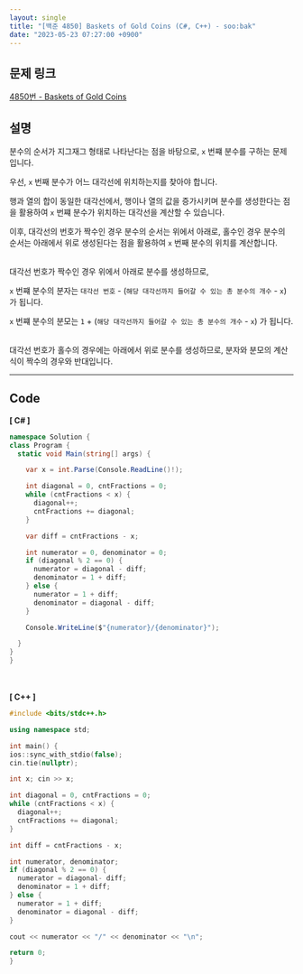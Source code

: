 ```yaml
---
layout: single
title: "[백준 4850] Baskets of Gold Coins (C#, C++) - soo:bak"
date: "2023-05-23 07:27:00 +0900"
---
```


## 문제 링크
  [4850번 - Baskets of Gold Coins](https://www.acmicpc.net/problem/4850)

## 설명
분수의 순서가 지그재그 형태로 나타난다는 점을 바탕으로, `x` 번쨰 분수를 구하는 문제입니다. <br>

우선, `x` 번째 분수가 어느 대각선에 위치하는지를 찾아야 합니다. <br>

행과 열의 합이 동일한 대각선에서, 행이나 열의 값을 증가시키며 분수를 생성한다는 점을 활용하여 `x` 번쨰 분수가 위치하는 대각선을 계산할 수 있습니다. <br>

이후, 대각선의 번호가 짝수인 경우 분수의 순서는 위에서 아래로, 홀수인 경우 분수의 순서는 아래에서 위로 생성된다는 점을 활용하여 `x` 번째 분수의 위치를 계산합니다. <br>

<br>
대각선 번호가 짝수인 경우 위에서 아래로 분수를 생성하므로,<br>

`x` 번쨰 분수의 분자는 `대각선 번호` - (`해당 대각선까지 들어갈 수 있는 총 분수의 개수` - `x`) 가 됩니다. <br>

`x` 번쨰 분수의 분모는 `1` + (`해당 대각선까지 들어갈 수 있는 총 분수의 개수` - `x`) 가 됩니다. <br>

<br>
대각선 번호가 홀수의 경우에는 아래에서 위로 분수를 생성하므로, 분자와 분모의 계산식이 짝수의 경우와 반대입니다. <br>

- - -

## Code
<b>[ C# ] </b>
<br>

  ```c#
namespace Solution {
  class Program {
    static void Main(string[] args) {

      var x = int.Parse(Console.ReadLine()!);

      int diagonal = 0, cntFractions = 0;
      while (cntFractions < x) {
        diagonal++;
        cntFractions += diagonal;
      }

      var diff = cntFractions - x;

      int numerator = 0, denominator = 0;
      if (diagonal % 2 == 0) {
        numerator = diagonal - diff;
        denominator = 1 + diff;
      } else {
        numerator = 1 + diff;
        denominator = diagonal - diff;
      }

      Console.WriteLine($"{numerator}/{denominator}");

    }
  }
}
  ```
<br><br>
<b>[ C++ ] </b>
<br>

  ```c++
#include <bits/stdc++.h>

using namespace std;

int main() {
  ios::sync_with_stdio(false);
  cin.tie(nullptr);

  int x; cin >> x;

  int diagonal = 0, cntFractions = 0;
  while (cntFractions < x) {
    diagonal++;
    cntFractions += diagonal;
  }

  int diff = cntFractions - x;

  int numerator, denominator;
  if (diagonal % 2 == 0) {
    numerator = diagonal- diff;
    denominator = 1 + diff;
  } else {
    numerator = 1 + diff;
    denominator = diagonal - diff;
  }

  cout << numerator << "/" << denominator << "\n";

  return 0;
}
  ```
